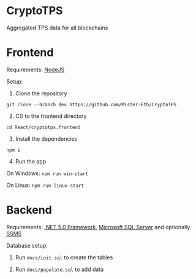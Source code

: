# CryptoTPS
Aggregated TPS data for all blockchains

# Frontend

Requirements: [NodeJS](https://nodejs.org/en/download/)

Setup:

1. Clone the repository

  ```git clone --branch dev https://github.com/Mister-Eth/CryptoTPS```
  
2. CD to the frontend directory

  ```cd React/cryptotps.frontend```
  
3. Install the dependencies

  ```npm i```
  
4. Run the app

  On Windows: ```npm run win-start```
  
  On Linux: ```npm run linux-start```
  
 # Backend
 
 Requirements: [.NET 5.0 Framework](https://dotnet.microsoft.com/en-us/download/dotnet/5.0), [Microsoft SQL Server](https://www.microsoft.com/en-us/sql-server/sql-server-downloads) and optionally [SSMS](https://docs.microsoft.com/en-us/sql/ssms/download-sql-server-management-studio-ssms?view=sql-server-ver15)
 
Database setup:

1. Run ```docs/init.sql``` to create the tables

2. Run ```docs/populate.sql``` to add data
